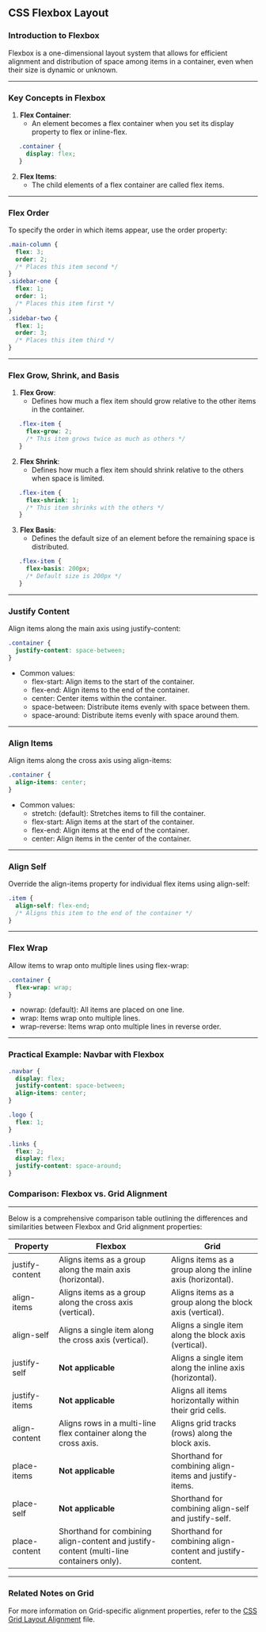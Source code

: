 ## CSS Flexbox Layout

### Introduction to Flexbox

<span class="secondEmphasis">Flexbox</span> is a one-dimensional layout system that allows for efficient alignment and distribution of space among items in a container, even when their size is dynamic or unknown.

---

### Key Concepts in Flexbox

1. **Flex Container**:
   - An element becomes a flex container when you set its display property to flex or inline-flex.

```css
   .container {
     display: flex;
   }
```

2. **Flex Items**:
   - The child elements of a flex container are called flex items.

---

### Flex Order

To specify the order in which items appear, use the order property:

```css
.main-column {
  flex: 3;
  order: 2;
  /* Places this item second */
}
.sidebar-one {
  flex: 1;
  order: 1;
  /* Places this item first */
}
.sidebar-two {
  flex: 1;
  order: 3;
  /* Places this item third */
}
```

---

### Flex Grow, Shrink, and Basis

1. **Flex Grow**:
   - Defines how much a flex item should grow relative to the other items in the container.

```css
   .flex-item {
     flex-grow: 2;
     /* This item grows twice as much as others */
   }
```

2. **Flex Shrink**:
   - Defines how much a flex item should shrink relative to the others when space is limited.

```css
   .flex-item {
     flex-shrink: 1;
     /* This item shrinks with the others */
   }
```

3. **Flex Basis**:
   - Defines the default size of an element before the remaining space is distributed.

```css
   .flex-item {
     flex-basis: 200px;
     /* Default size is 200px */
   }
```

---

### Justify Content

Align items along the main axis using justify-content:

```css
.container {
  justify-content: space-between;
}
```

- Common values:
  - flex-start: Align items to the start of the container.
  - flex-end: Align items to the end of the container.
  - center: Center items within the container.
  - space-between: Distribute items evenly with space between them.
  - space-around: Distribute items evenly with space around them.

---

### Align Items

Align items along the cross axis using align-items:

```css
.container {
  align-items: center;
}
```

- Common values:
  - stretch: (default): Stretches items to fill the container.
  - flex-start: Align items at the start of the container.
  - flex-end: Align items at the end of the container.
  - center: Align items in the center of the container.

---

### Align Self

Override the align-items property for individual flex items using align-self:

```css
.item {
  align-self: flex-end;
  /* Aligns this item to the end of the container */
}
```

---

### Flex Wrap

Allow items to wrap onto multiple lines using flex-wrap:

```css
.container {
  flex-wrap: wrap;
}
```

- nowrap: (default): All items are placed on one line.
- wrap: Items wrap onto multiple lines.
- wrap-reverse: Items wrap onto multiple lines in reverse order.

---

### Practical Example: Navbar with Flexbox

```css
.navbar {
  display: flex;
  justify-content: space-between;
  align-items: center;
}

.logo {
  flex: 1;
}

.links {
  flex: 2;
  display: flex;
  justify-content: space-around;
}
```
### Comparison: Flexbox vs. Grid Alignment  
---

Below is a comprehensive comparison table outlining the differences and similarities between Flexbox and Grid alignment properties:

<table class="comparisonTable">
    <thead>
        <tr class="tableHeader">
            <th class="tableCellHeader">Property</th>
            <th class="tableCellHeader">Flexbox</th>
            <th class="tableCellHeader">Grid</th>
        </tr>
    </thead>
    <tbody>
        <tr class="tableRow">
            <td class="tableCell">justify-content</td>
            <td class="tableCell">Aligns items as a group along the main axis (horizontal).</td>
            <td class="tableCell">Aligns items as a group along the inline axis (horizontal).</td>
        </tr>
        <tr class="tableRow">
            <td class="tableCell">align-items</td>
            <td class="tableCell">Aligns items as a group along the cross axis (vertical).</td>
            <td class="tableCell">Aligns items as a group along the block axis (vertical).</td>
        </tr>
        <tr class="tableRow">
            <td class="tableCell">align-self</td>
            <td class="tableCell">Aligns a single item along the cross axis (vertical).</td>
            <td class="tableCell">Aligns a single item along the block axis (vertical).</td>
        </tr>
        <tr class="tableRow">
            <td class="tableCell">justify-self</td>
            <td class="tableCell"><strong>Not applicable</strong></td>
            <td class="tableCell">Aligns a single item along the inline axis (horizontal).</td>
        </tr>
        <tr class="tableRow">
            <td class="tableCell">justify-items</td>
            <td class="tableCell"><strong>Not applicable</strong></td>
            <td class="tableCell">Aligns all items horizontally within their grid cells.</td>
        </tr>
        <tr class="tableRow">
            <td class="tableCell">align-content</td>
            <td class="tableCell">Aligns rows in a multi-line flex container along the cross axis.</td>
            <td class="tableCell">Aligns grid tracks (rows) along the block axis.</td>
        </tr>
        <tr class="tableRow">
            <td class="tableCell">place-items</td>
            <td class="tableCell"><strong>Not applicable</strong></td>
            <td class="tableCell">Shorthand for combining align-items and justify-items.</td>
        </tr>
        <tr class="tableRow">
            <td class="tableCell">place-self</td>
            <td class="tableCell"><strong>Not applicable</strong></td>
            <td class="tableCell">Shorthand for combining align-self and justify-self.</td>
        </tr>
        <tr class="tableRow">
            <td class="tableCell">place-content</td>
            <td class="tableCell">Shorthand for combining align-content and justify-content (multi-line containers only).</td>
            <td class="tableCell">Shorthand for combining align-content and justify-content.</td>
        </tr>
    </tbody>
</table>

---

### Related Notes on Grid
For more information on Grid-specific alignment properties, refer to the [CSS Grid Layout Alignment](/css/basics/layouts/grid#self-vs-group-alignment) file.
